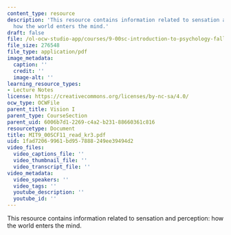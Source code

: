 ```yaml
---
content_type: resource
description: 'This resource contains information related to sensation and perception:
  how the world enters the mind.'
draft: false
file: /ol-ocw-studio-app/courses/9-00sc-introduction-to-psychology-fall-2011/1fad72069961bd957888249ee39494d2_MIT9_00SCF11_read_kr3.pdf
file_size: 276548
file_type: application/pdf
image_metadata:
  caption: ''
  credit: ''
  image-alt: ''
learning_resource_types:
- Lecture Notes
license: https://creativecommons.org/licenses/by-nc-sa/4.0/
ocw_type: OCWFile
parent_title: Vision I
parent_type: CourseSection
parent_uid: 6006b7d1-2269-c4a2-b231-88660361c816
resourcetype: Document
title: MIT9_00SCF11_read_kr3.pdf
uid: 1fad7206-9961-bd95-7888-249ee39494d2
video_files:
  video_captions_file: ''
  video_thumbnail_file: ''
  video_transcript_file: ''
video_metadata:
  video_speakers: ''
  video_tags: ''
  youtube_description: ''
  youtube_id: ''
---
```

This resource contains information related to sensation and perception: how the world enters the mind.
